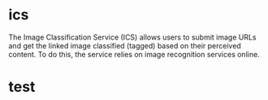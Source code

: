 # ics
The Image Classification Service (ICS) allows users to submit image URLs and get the linked image classified (tagged) based on their perceived content. To do this, the service relies on image recognition services online.
# test

